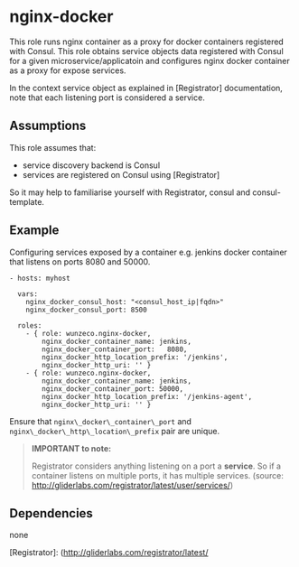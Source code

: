 nginx-docker
==================

This role runs nginx container as a proxy for docker containers registered with
Consul. 
This role obtains service objects data registered with Consul for a given
microservice/applicatoin and configures nginx docker container as a proxy for
expose services.

In the context service object as explained in [Registrator] documentation, 
note that each listening port is considered a service.

## Assumptions

This role assumes that:
- service discovery backend is Consul
- services are registered on Consul using [Registrator]

So it may help to familiarise yourself with Registrator, consul and consul-template.


## Example

Configuring services exposed by a container e.g. jenkins docker container that
listens on ports 8080 and 50000.

```
- hosts: myhost

  vars:
    nginx_docker_consul_host: "<consul_host_ip|fqdn>"
    nginx_docker_consul_port: 8500

  roles:
    - { role: wunzeco.nginx-docker,
        nginx_docker_container_name: jenkins,
        nginx_docker_container_port:   8080,
        nginx_docker_http_location_prefix: '/jenkins',
        nginx_docker_http_uri: '' }
    - { role: wunzeco.nginx-docker,
        nginx_docker_container_name: jenkins,
        nginx_docker_container_port: 50000,
        nginx_docker_http_location_prefix: '/jenkins-agent',
        nginx_docker_http_uri: '' }

```

Ensure that `nginx\_docker\_container\_port` and `nginx\_docker\_http\_location\_prefix`
pair are unique.

> **IMPORTANT to note:**
>
>    Registrator considers anything listening on a port a **service**. So if a
>    container listens on multiple ports, it has multiple services.
>    (source: http://gliderlabs.com/registrator/latest/user/services/)

## Dependencies
none

[Registrator]: (http://gliderlabs.com/registrator/latest/
